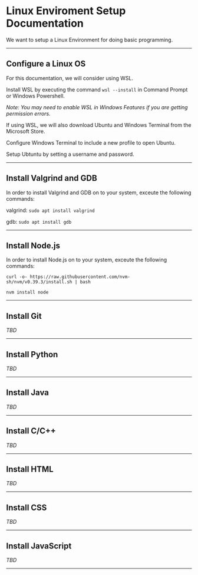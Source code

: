 # Linux Enviroment Setup Documentation

We want to setup a Linux Environment for doing basic programming.

***

## Configure a Linux OS

For this documentation, we will consider using WSL.

Install WSL by executing the command ```wsl --install``` in Command Prompt or Windows Powershell.

*Note: You may need to enable WSL in Windows Features if you are getting permission errors.*

If using WSL, we will also download Ubuntu and Windows Terminal from the Microsoft Store.

Configure Windows Terminal to include a new profile to open Ubuntu.

Setup Ubtuntu by setting a username and password.

***

## Install Valgrind and GDB

In order to install Valgrind and GDB on to your system, exceute the following commands:

valgrind: ```sudo apt install valgrind```

gdb: ```sudo apt install gdb```

***

## Install Node.js

In order to install Node.js on to your system, exceute the following commands:

```curl -o- https://raw.githubusercontent.com/nvm-sh/nvm/v0.39.3/install.sh | bash```

```nvm install node```

***

## Install Git

*TBD*

***

## Install Python

*TBD*

***

## Install Java

*TBD*

***

## Install C/C++

*TBD*

***

## Install HTML

*TBD*

***

## Install CSS

*TBD*

***

## Install JavaScript

*TBD*

***
